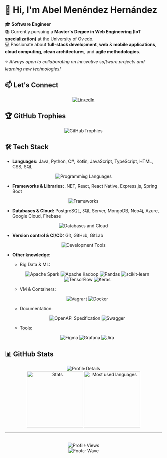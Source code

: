 # 👋 Hi, I'm Abel Menéndez Hernández  

🎓 **Software Engineer**  
📚 Currently pursuing a **Master's Degree in Web Engineering (IoT specialization)** at the University of Oviedo.  
💻 Passionate about **full-stack development**, **web** & **mobile applications**, **cloud computing**, **clean architectures**, and **agile methodologies**.  

⭐️ *Always open to collaborating on innovative software projects and learning new technologies!*  


## 📫 Let's Connect  

<div align="center">
  
[![LinkedIn](https://img.shields.io/badge/LinkedIn-0077B5?style=for-the-badge&logo=linkedin&logoColor=white)](https://www.linkedin.com/in/abelmenendezhernandez/)

</div>

## 🏆 GitHub Trophies

<div align="center">
  <img src="https://github-profile-trophy.vercel.app/?username=AbelMH1&rank=-?,-C&theme=onedark&column=-1&no-frame=false&no-bg=true&margin-w=15&margin-h=15" alt="GitHub Trophies" />
</div>

## 🛠️ Tech Stack  

- **Languages:** Java, Python, C#, Kotlin, JavaScript, TypeScript, HTML, CSS, SQL
<div align="center">
  <img src="https://skillicons.dev/icons?i=java,python,cs,kotlin,js,ts,html,css" alt="Programming Languages" />
</div>

- **Frameworks & Libraries:** .NET, React, React Native, Express.js, Spring Boot  
<div align="center">
  <img src="https://skillicons.dev/icons?i=dotnet,react,nodejs,express,spring" alt="Frameworks" />
</div>

- **Databases & Cloud:** PostgreSQL, SQL Server, MongoDB, Neo4j, Azure, Google Cloud, Firebase  
<div align="center">
  <img src="https://skillicons.dev/icons?i=postgresql,mongodb,azure,gcp,firebase" alt="Databases and Cloud" />
</div>

- **Version control & CI/CD:** Git, GitHub, GitLab
<div align="center">
  <img src="https://skillicons.dev/icons?i=git,github,gitlab" alt="Development Tools" />
</div>




- **Other knowledge:**
  - Big Data & ML:  
  <div align="center">

  ![Apache Spark](https://img.shields.io/badge/Apache%20Spark-FDEE21?style=for-the-badge&logo=apachespark&logoColor=black) ![Apache Hadoop](https://img.shields.io/badge/Apache%20Hadoop-66CCFF?style=for-the-badge&logo=apachehadoop&logoColor=black) ![Pandas](https://img.shields.io/badge/pandas-%23150458.svg?style=for-the-badge&logo=pandas&logoColor=white) ![scikit-learn](https://img.shields.io/badge/scikit--learn-%23F7931E.svg?style=for-the-badge&logo=scikit-learn&logoColor=white) ![TensorFlow](https://img.shields.io/badge/TensorFlow-%23FF6F00.svg?style=for-the-badge&logo=TensorFlow&logoColor=white) ![Keras](https://img.shields.io/badge/Keras-%23D00000.svg?style=for-the-badge&logo=Keras&logoColor=white)  
  </div>

  - VM & Containers:
  <div align="center">

  ![Vagrant](https://img.shields.io/badge/vagrant-%231563FF.svg?style=for-the-badge&logo=vagrant&logoColor=white) ![Docker](https://img.shields.io/badge/docker-%230db7ed.svg?style=for-the-badge&logo=docker&logoColor=white)
  </div>

  - Documentation:

  <div align="center">

  ![OpenAPI Specification](https://img.shields.io/badge/openapiinitiative-%23000000.svg?style=for-the-badge&logo=openapiinitiative&logoColor=white) ![Swagger](https://img.shields.io/badge/-Swagger-%23Clojure?style=for-the-badge&logo=swagger&logoColor=white)  
  </div>

    - Tools:

  <div align="center">

  ![Figma](https://img.shields.io/badge/figma-%23F24E1E.svg?style=for-the-badge&logo=figma&logoColor=white) ![Grafana](https://img.shields.io/badge/grafana-%23F46800.svg?style=for-the-badge&logo=grafana&logoColor=white) ![Jira](https://img.shields.io/badge/jira-%230A0FFF.svg?style=for-the-badge&logo=jira&logoColor=white)  
  </div>


## 📊 GitHub Stats

<div align="center">
  <img src="https://github-profile-summary-cards.vercel.app/api/cards/profile-details?username=AbelMH1&theme=tokyonight" alt="Profile Details" />
</div>

<div align="center">
  <img height="180em" src="https://github-profile-summary-cards.vercel.app/api/cards/stats?username=AbelMH1&theme=tokyonight" alt="Stats" />
  <img height="180em" src="https://github-readme-stats.vercel.app/api/top-langs/?username=AbelMH1&layout=compact&langs_count=6&theme=tokyonight&hide_border=true" alt="Most used languages"/>
</div>

---

<br>
<div align="center">
  <img src="https://komarev.com/ghpvc/?username=AbelMH1&color=36BCF7&style=for-the-badge&label=Visitas+al+Perfil" alt="Profile Views" />
</div>

<div align="center">
  <img src="https://capsule-render.vercel.app/api?type=waving&color=gradient&height=100&section=footer" alt="Footer Wave" />
</div>
